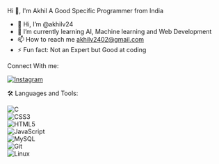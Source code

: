 Hi 👋, I'm Akhil
A Good Specific Programmer from India


- 👋 Hi, I’m @akhilv24
- 🌱 I’m currently learning AI, Machine learning and Web Development
- 📫 How to reach me akhilv2402@gmail.com
- ⚡ Fun fact: Not an Expert but Good at coding

Connect With me: 

[![Instagram](https://img.shields.io/badge/Instagram-%23E4405F.svg?&style=for-the-badge&logo=instagram&logoColor=white)](https://www.instagram.com/akhilz.24/)

🛠️ Languages and Tools:


![C](https://img.shields.io/badge/C-00599C?style=for-the-badge&logo=c&logoColor=white)  
![CSS3](https://img.shields.io/badge/CSS3-%231572B6.svg?&style=for-the-badge&logo=css3&logoColor=white)  
![HTML5](https://img.shields.io/badge/HTML5-%23E34F26.svg?&style=for-the-badge&logo=html5&logoColor=white)  
![JavaScript](https://img.shields.io/badge/JavaScript-%23F7DF1E.svg?&style=for-the-badge&logo=javascript&logoColor=black)  
![MySQL](https://img.shields.io/badge/MySQL-%234479A1.svg?&style=for-the-badge&logo=mysql&logoColor=white)  
![Git](https://img.shields.io/badge/Git-%23F05033.svg?&style=for-the-badge&logo=git&logoColor=white)  
![Linux](https://img.shields.io/badge/Linux-%23FCC624.svg?&style=for-the-badge&logo=linux&logoColor=black)  

